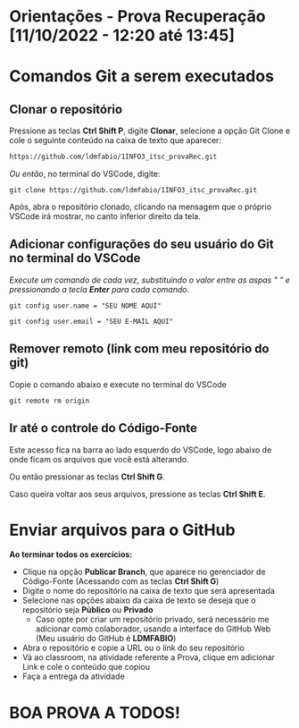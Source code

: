 # Orientações - Prova Recuperação [11/10/2022 - 12:20 até 13:45]

# Comandos Git a serem executados

## Clonar o repositório
Pressione as teclas **Ctrl Shift P**, digite **Clonar**, selecione a opção Git Clone e cole o seguinte conteúdo na caixa de texto que aparecer:
```html
https://github.com/ldmfabio/1INFO3_itsc_provaRec.git
```
*Ou então*, no terminal do VSCode, digite:
```GIT
git clone https://github.com/ldmfabio/1INFO3_itsc_provaRec.git
```

Após, abra o repositório clonado, clicando na mensagem que o próprio VSCode irá mostrar, no canto inferior direito da tela.

## Adicionar configurações do seu usuário do Git no terminal do VSCode
*Execute um comando de cada vez, substituindo o valor entre as aspas " " e pressionando a tecla **Enter** para cada comando.*
```GIT
git config user.name = "SEU NOME AQUI"
```
```GIT
git config user.email = "SEU E-MAIL AQUI"
```

## Remover remoto (link com meu repositório do git)
Copie o comando abaixo e execute no terminal do VSCode
```GIT
git remote rm origin
```

## Ir até o controle do Código-Fonte
Este acesso fica na barra ao lado esquerdo do VSCode, logo abaixo de onde ficam os arquivos que você está alterando.

Ou então pressionar as teclas **Ctrl Shift G**.

Caso queira voltar aos seus arquivos, pressione as teclas **Ctrl Shift E**.

# Enviar arquivos para o GitHub
**Ao terminar todos os exercícios:**
* Clique na opção **Publicar Branch**, que aparece no gerenciador de Código-Fonte (Acessando com as teclas **Ctrl Shift G**)
* Digite o nome do repositório na caixa de texto que será apresentada
* Selecione nas opções abaixo da caixa de texto se deseja que o repositório seja **Público** ou **Privado**
  * Caso opte por criar um repositório privado, será necessário me adicionar como colaborador, usando a interface do GitHub Web (Meu usuário do GitHub é **LDMFABIO**)
* Abra o repositório e copie a URL ou o link do seu repositório
* Vá ao classroom, na atividade referente a Prova, clique em adicionar Link e cole o conteúdo que copiou
* Faça a entrega da atividade

# BOA PROVA A TODOS!